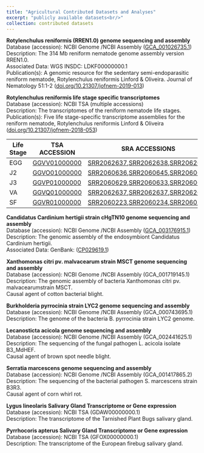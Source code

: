 ```yaml
---
title: "Agricultural Contributed Datasets and Analyses"
excerpt: "publicly available datasets<br/>"
collection: contributed datasets
---
```


**Rotylenchulus reniformis (RREN1.0) genome sequencing and assembly**\
Database (accession): NCBI Genome /NCBI Assembly ([GCA_001026735.1](https://www.ncbi.nlm.nih.gov/data-hub/assembly/GCA_001026735.1 "reniform genome assembly RREN1.0"))\
Description: The 314 Mb reniform nematode genome assembly version RREN1.0.\
Associated Data: WGS INSDC: LDKF00000000.1 \
Publication(s): A genomic resource for the sedentary semi-endoparasitic reniform nematode, Rotylenchulus reniformis Linford & Oliveira. Journal of Nematology 51:1-2 ([doi.org/10.21307/jofnem-2019-013](https://doi.org/10.21307/jofnem-2019-013 "https://doi.org/10.21307/jofnem-2019-013"))

**Rotylenchulus reniformis life stage specific transcriptomes**\
Database (accession): NCBI TSA (multiple accessions)\
Description: The transcriptomes of the reniform nematode life stages.
Publication(s): Five life stage-specific transcriptome assemblies for the reniform nematode, Rotylenchulus reniformis Linford & Oliveira ([doi.org/10.21307/jofnem-2018-053](https://doi.org/10.21307/jofnem-2018-053 "https://doi.org/10.21307/jofnem-2018-053"))

| Life Stage  | TSA ACCESSION  | SRA ACCESSIONS |
| ----------- | ----------- | ----------- |
| EGG | [GGVV01000000](https://www.ncbi.nlm.nih.gov/nuccore/GGVV01000000 "TSA ACCESSION GGVV01000000") |[SRR2062637](https://www.ncbi.nlm.nih.gov/sra/SRR2062637 "SRA ACCESSION SRR2062637"),[SRR2062638](https://www.ncbi.nlm.nih.gov/sra/SRR2062638 "SRA ACCESSION SRR2062638"),[SRR2062654](https://www.ncbi.nlm.nih.gov/sra/SRR2062654 "SRA ACCESSION SRR2062654")|
| J2 | [GGVO01000000](https://www.ncbi.nlm.nih.gov/nuccore/GGVO01000000 "TSA ACCESSION GGVO01000000") |[SRR2060636](https://www.ncbi.nlm.nih.gov/sra/SRR2060636 "SRA ACCESSION SRR2060636"),[SRR2060645](https://www.ncbi.nlm.nih.gov/sra/SRR2060645 "SRA ACCESSION SRR2060645"),[SRR2060671](https://www.ncbi.nlm.nih.gov/sra/SRR2060671 "SRA ACCESSION SRR2060671")|
| J3 | [GGVP01000000](https://www.ncbi.nlm.nih.gov/nuccore/GGVP01000000 "TSA ACCESSION GGVP01000000") |[SRR2060629](https://www.ncbi.nlm.nih.gov/sra/SRR2060629 "SRA ACCESSION SRR2060629"),[SRR2060633](https://www.ncbi.nlm.nih.gov/sra/SRR2060633 "SRA ACCESSION SRR2060633"),[SRR2060635](https://www.ncbi.nlm.nih.gov/sra/SRR2060635 "SRA ACCESSION SRR2060635")|
| VA | [GGVQ01000000](https://www.ncbi.nlm.nih.gov/nuccore/GGVQ01000000 "TSA ACCESSION GGVQ01000000") |[SRR2062637](https://www.ncbi.nlm.nih.gov/sra/SRR2062630 "SRA ACCESSION SRR2062637"),[SRR2062637](https://www.ncbi.nlm.nih.gov/sra/SRR2062634 "SRA ACCESSION SRR2062637"),[SRR2062637](https://www.ncbi.nlm.nih.gov/sra/SRR2062636 "SRA ACCESSION SRR2062637")|
| SF | [GGVR01000000](https://www.ncbi.nlm.nih.gov/nuccore/GGVR01000000 "TSA ACCESSION GGVR01000000") |[SRR2060223](https://www.ncbi.nlm.nih.gov/sra/SRR2060223 "SRA ACCESSION SRR2060223"),[SRR2060234](https://www.ncbi.nlm.nih.gov/sra/SRR2060234 "SRA ACCESSION SRR2060234"),[SRR2060596](https://www.ncbi.nlm.nih.gov/sra/SRR2060596 "SRA ACCESSION SRR2060596")|

**Candidatus Cardinium hertigii strain cHgTN10 genome sequencing and assembly**\
Database (accession): NCBI Genome /NCBI Assembly ([GCA_003176915.1](https://www.ncbi.nlm.nih.gov/bioproject/?term=GCA_003176915 "Candidatus Cardinium hertigii strain:cHgTN10 Assembly"))\
Description: The genomic assembly of the endosymbiont Candidatus Cardinium hertigii.\
Associated Data: GenBank: ([CP029619.1](https://www.ncbi.nlm.nih.gov/nuccore/1393535634 "Nucleotide cHgTN10"))

**Xanthomonas citri pv. malvacearum strain MSCT genome sequencing and assembly**\
Database (accession): NCBI Genome /NCBI Assembly (GCA_001719145.1)\
Description: The genomic assembly of bacteria Xanthomonas citri pv. malvacearumstrain MSCT.\
Causal agent of cotton bacterial blight.

**Burkholderia pyrrocinia strain LYC2 genome sequencing and assembly**\
Database (accession): NCBI Genome /NCBI Assembly (GCA_000743695.1)\
Description: The genome of the bacteria B. pyrrocinia strain LYC2 genome.

**Lecanosticta acicola genome sequencing and assembly**\
Database (accession): NCBI Genome /NCBI Assembly (GCA_002441625.1)\
Description: The sequencing of the fungal pathogen L. acicola isolate B3_MdHEF.\
 Causal agent of brown spot needle blight.

**Serratia marcescens genome sequencing and assembly**\
Database (accession): NCBI Genome /NCBI Assembly (GCA_001417865.2)\
Description: The sequencing of the bacterial pathogen S. marcescens strain B3R3.\
 Causal agent of corn whirl rot.

**Lygus lineolaris Salivary Gland Transcriptome or Gene expression**\
Database (accession): NCBI TSA (GDAW00000000.1)\
Description: The transcriptome of the Tarnished Plant Bugs salivary gland.

**Pyrrhocoris apterus Salivary Gland Transcriptome or Gene expression**\
Database (accession): NCBI TSA (GFOX00000000.1)\
Description: The transcriptome of the European firebug salivary gland.

